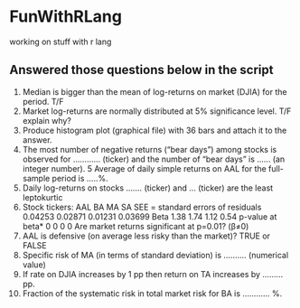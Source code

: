 # FunWithRLang
working on stuff with r lang

## Answered those questions below in the script

1.	Median is bigger than the mean of log-returns on market (DJIA) for the period. T/F
2.  Market log-returns are normally distributed at 5% significance level.  T/F	explain why?
3.  Produce histogram plot (graphical file) with 36 bars and attach it to the answer.
4.  The most number of negative returns (“bear days”) among stocks is 
    observed for ………… (ticker) and the number of “bear days” is ...... (an integer number).	
5   Average of daily simple returns on AAL for the full-sample period is .....%.
6.  Daily log-returns on stocks ....… (ticker) and ... (ticker) are the least leptokurtic
7.  Stock tickers:	AAL	BA	MA	SA
      SEE = standard errors of residuals	0.04253	0.02871	0.01231	0.03699
      Beta 	1.38	1.74	1.12	0.54
      p-value at beta*	0	0	0	0
      Are market returns significant at p=0.01? (β≠0)	
8.  AAL is defensive (on average less risky than the market)? 	TRUE or FALSE
9.  Specific risk of MA (in terms of standard deviation) is  ….…… (numerical value)  
10. If rate on DJIA increases by 1 pp then return on TA increases by ……… pp.
11. Fraction of the systematic risk in total market risk for BA is  ………… %.
